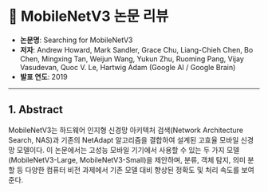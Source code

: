 # 📄 MobileNetV3 논문 리뷰

- **논문명**: Searching for MobileNetV3  
- **저자**: Andrew Howard, Mark Sandler, Grace Chu, Liang-Chieh Chen, Bo Chen, Mingxing Tan, Weijun Wang, Yukun Zhu, Ruoming Pang, Vijay Vasudevan, Quoc V. Le, Hartwig Adam (Google AI / Google Brain)  
- **발표 연도**: 2019  

---

## 1. Abstract

MobileNetV3는 하드웨어 인지형 신경망 아키텍처 검색(Network Architecture Search, NAS)과 기존의 NetAdapt 알고리즘을 결합하여 설계된 고효율 모바일 신경망 모델이다. 이 논문에서는 고성능 모바일 기기에서 사용할 수 있는 두 가지 모델(MobileNetV3-Large, MobileNetV3-Small)을 제안하며, 분류, 객체 탐지, 의미 분할 등 다양한 컴퓨터 비전 과제에서 기존 모델 대비 향상된 정확도 및 처리 속도를 보여준다.
